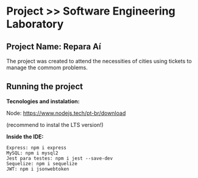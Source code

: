 # Project >> Software Engineering Laboratory

## Project Name: Repara Aí

The project was created to attend the necessities of cities using tickets to manage the commom problems.

## Running the project

**Tecnologies and instalation:**

Node: https://www.nodejs.tech/pt-br/download 

(recommend to instal the LTS version!)

**Inside the IDE:**
```
Express: npm i express
MySQL: npm i mysql2
Jest para testes: npm i jest --save-dev
Sequelize: npm i sequelize
JWT: npm i jsonwebtoken
```
